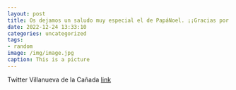 ```yaml
---
layout: post
title: Os dejamos un saludo muy especial el de PapáNoel. ¡¡Gracias por visitar VillanuevaDeLaCañada!! 🎅🤗FelizNavidad🎄 httpst.co...
date: 2022-12-24 13:33:10
categories: uncategorized
tags:
- random
image: /img/image.jpg
caption: This is a picture
---
```

Twitter Villanueva de la Cañada [link](https://twitter.com/AytoVDLCanada/status/1606315916681150466)
